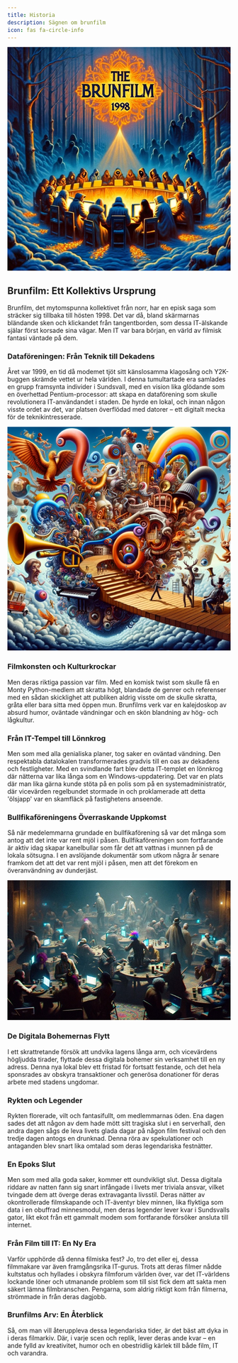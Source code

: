 ```yaml
---
title: Historia
description: Sägnen om brunfilm
icon: fas fa-circle-info
---
```


![A mysterious northern collective known as Brunfilm](img/created.jpg)

## Brunfilm: Ett Kollektivs Ursprung

Brunfilm, det mytomspunna kollektivet från norr, har en episk saga som sträcker sig tillbaka till hösten 1998. Det var då, bland skärmarnas bländande sken och klickandet från tangentborden, som dessa IT-älskande själar först korsade sina vägar. Men IT var bara början, en värld av filmisk fantasi väntade på dem.

### Dataföreningen: Från Teknik till Dekadens

Året var 1999, en tid då modemet tjöt sitt känslosamma klagosång och Y2K-buggen skrämde vettet ur hela världen. I denna tumultartade era samlades en grupp framsynta individer i Sundsvall, med en vision lika glödande som en överhettad Pentium-processor: att skapa en dataförening som skulle revolutionera IT-användandet i staden. De hyrde en lokal, och innan någon visste ordet av det, var platsen överflödad med datorer – ett digitalt mecka för de teknikintresserade.

![Brunfilm's works as a kaleidoscope of absurd humor, unexpected twists, and a harmonious blend of high and low culture](img/film_category.jpg)

### Filmkonsten och Kulturkrockar

Men deras riktiga passion var film. Med en komisk twist som skulle få en Monty Python-medlem att skratta högt, blandade de genrer och referenser med en sådan skicklighet att publiken aldrig visste om de skulle skratta, gråta eller bara sitta med öppen mun. Brunfilms verk var en kalejdoskop av absurd humor, oväntade vändningar och en skön blandning av hög- och lågkultur.

### Från IT-Tempel till Lönnkrog

Men som med alla genialiska planer, tog saker en oväntad vändning. Den respektabla datalokalen transformerades gradvis till en oas av dekadens och festligheter. Med en svindlande fart blev detta IT-templet en lönnkrog där nätterna var lika långa som en Windows-uppdatering. Det var en plats där man lika gärna kunde stöta på en polis som på en systemadministratör, där vicevärden regelbundet stormade in och proklamerade att detta 'ölsjapp' var en skamfläck på fastighetens anseende.

### Bullfikaföreningens Överraskande Uppkomst

Så när medelemmarna grundade en bullfikaförening så var det många som antog att det inte var rent mjöl i påsen. Bullfikaföreningen som fortfarande är aktiv idag skapar kanelbullar som får det att vattnas i munnen på de lokala sötsugna. I en avslöjande dokumentär som utkom några år senare framkom det att det var rent mjöl i påsen, men att det förekom en överanvändning av dunderjäst.

![Evading the police](img/lokalen.jpg)

### De Digitala Bohemernas Flytt

I ett skrattretande försök att undvika lagens långa arm, och vicevärdens högljudda tirader, flyttade dessa digitala bohemer sin verksamhet till en ny adress. Denna nya lokal blev ett fristad för fortsatt festande, och det hela sponsrades av obskyra transaktioner och generösa donationer för deras arbete med stadens ungdomar.

### Rykten och Legender

Rykten florerade, vilt och fantasifullt, om medlemmarnas öden. Ena dagen sades det att någon av dem hade mött sitt tragiska slut i en serverhall, den andra dagen sågs de leva livets glada dagar på någon film festival och den tredje dagen antogs en drunknad. Denna röra av spekulationer och antaganden blev snart lika omtalad som deras legendariska festnätter.

### En Epoks Slut

Men som med alla goda saker, kommer ett oundvikligt slut. Dessa digitala riddare av natten fann sig snart infångade i livets mer triviala ansvar, vilket tvingade dem att överge deras extravaganta livsstil. Deras nätter av okontrollerade filmskapande och IT-äventyr blev minnen, lika flyktiga som data i en obuffrad minnesmodul, men deras legender lever kvar i Sundsvalls gator, likt ekot från ett gammalt modem som fortfarande försöker ansluta till internet.

### Från Film till IT: En Ny Era

Varför upphörde då denna filmiska fest? Jo, tro det eller ej, dessa filmmakare var även framgångsrika IT-gurus. Trots att deras filmer nådde kultstatus och hyllades i obskyra filmforum världen över, var det IT-världens lockande löner och utmanande problem som till sist fick dem att sakta men säkert lämna filmbranschen. Pengarna, som aldrig riktigt kom från filmerna, strömmade in från deras dagjobb.

### Brunfilms Arv: En Återblick

Så, om man vill återuppleva dessa legendariska tider, är det bäst att dyka in i deras filmarkiv. Där, i varje scen och replik, lever deras ande kvar – en ande fylld av kreativitet, humor och en obestridlig kärlek till både film, IT och varandra.
